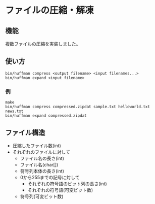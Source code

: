# ファイルの圧縮・解凍

## 機能
複数ファイルの圧縮を実装しました。

## 使い方
```
bin/huffman compress <output filename> <input filenames...>
bin/huffman expand <input filename>
```

### 例
```
make
bin/huffman compress compressed.zipdat sample.txt helloworld.txt news.txt
bin/huffman expand compressed.zipdat
```

## ファイル構造
-	圧縮したファイル数(int)
-	それぞれのファイルに対して
	-	ファイル名の長さ(int)
	-	ファイル名(char[])
	-	符号列本体の長さ(int)
	-	0から255までの記号に対して
		-	それぞれの符号語のビット列の長さ(int)
		-	それぞれの符号語(可変ビット数)
	-	符号列(可変ビット数)